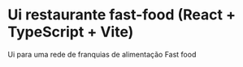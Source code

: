 # Ui restaurante fast-food (React + TypeScript + Vite)

Ui para uma rede de franquias de alimentação Fast food
